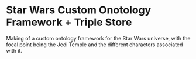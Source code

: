 # Star Wars Custom Onotology Framework + Triple Store
Making of a custom ontology framework for the Star Wars universe, with the focal point being the Jedi Temple and the different characters associated with it. 
